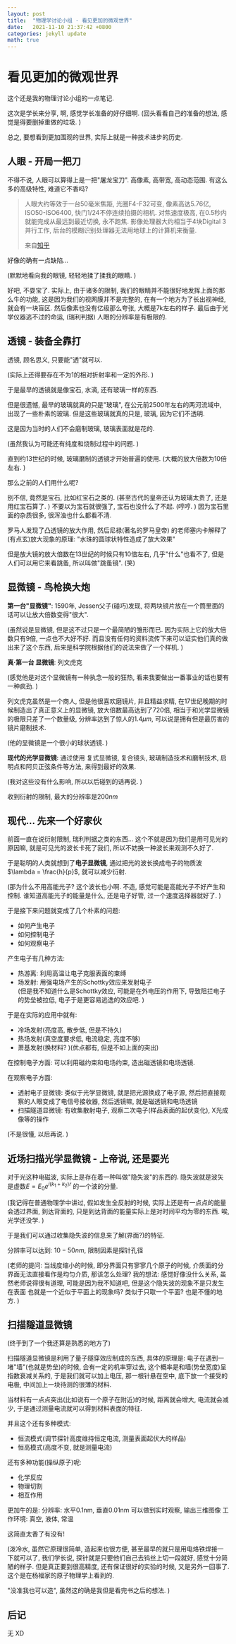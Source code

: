 ```yaml
---
layout: post
title:  "物理学讨论小组 - 看见更加的微观世界"
date:   2021-11-10 21:37:42 +0800
categories: jekyll update
math: true
---
```

# 看见更加的微观世界
这个还是我的物理讨论小组的一点笔记. 

这次是学长来分享, 啊, 感觉学长准备的好仔细啊. 
(回头看看自己的准备的想法, 感觉是得要删掉重做的垃圾. )

总之, 要想看到更加围观的世界, 实际上就是一种技术进步的历史. 

## 人眼 - 开局一把刀
不得不说, 人眼可以算得上是一把"屠龙宝刀". 
高像素, 高带宽, 高动态范围. 有这么多的高级特性, 
难道它不香吗? 

> 人眼大约等效于一台50毫米焦距, 光圈F4-F32可变, 
> 像素高达5.76亿, ISO50-ISO6400, 
> 快门1/24不停连续拍摄的相机. 
> 对焦速度极高, 在0.5秒内就能完成从最远到最近切换, 永不跑焦. 
> 影像处理器大约相当于4块Digital 3并行工作, 
> 后台的模糊识别处理器无法用地球上的计算机来衡量. 
> 
> 来自[知乎](https://www.zhihu.com/question/26187453/answer/32305842)

好像的确有一点缺陷... 

(默默地看向我的眼镜, 轻轻地揉了揉我的眼睛. )

好吧, 不耍宝了. 实际上, 由于诸多的限制, 
我们的眼睛并不能很好地发挥上面的那么牛的功能, 
这是因为我们的视网膜并不是完整的, 
在有一个地方为了长出视神经, 就会有一块盲区. 
然后像素也没有亿级那么夸张, 大概是7k左右的样子. 
最后由于光学仪器逃不过的命运, (瑞利判据) 
人眼的分辨率是有极限的. 

## 透镜 - 装备全靠打
透镜, 顾名思义, 只要能"透"就可以. 

(实际上还得要存在不为$1$的相对折射率和一定的外形. )

于是最早的透镜就是像宝石, 水滴, 还有玻璃一样的东西. 

但是很遗憾, 最早的玻璃就真的只是"玻璃", 
在公元前2500年左右的两河流域中, 出现了一些朴素的玻璃. 
但是这些玻璃就真的只是, 玻璃, 因为它们不透明. 

这是因为当时的人们不会磨制玻璃, 玻璃表面就是花的. 

(虽然我认为可能还有纯度和烧制过程中的问题. )

直到约13世纪的时候, 玻璃磨制的透镜才开始普遍的使用. 
(大概的放大倍数为10倍左右. )

那么之前的人们用什么呢? 

别不信, 竟然是宝石, 比如红宝石之类的. 
(甚至古代的皇帝还认为玻璃太贵了, 还是用红宝石算了. )
不要以为宝石就很强了, 宝石也没什么了不起. (哼哼. )
因为宝石里面的杂质很多, 很浑浊也什么都看不清. 

罗马人发现了凸透镜的放大作用, 然后尼禄(著名的罗马皇帝)
的老师塞内卡解释了(有点玄)放大现象的原理: 
"水珠的圆球状特性造成了放大效果"

但是放大镜的放大倍数在13世纪的时候只有$10$倍左右, 
几乎"什么"也看不了, 但是人们可以用它来看跳蚤, 
所以叫做"跳蚤镜". (笑)

## 显微镜 - 鸟枪换大炮
**第一台"显微镜"**: 1590年, Jessen父子(碰巧)发现, 
将两块镜片放在一个筒里面的话可以让放大倍数变得"很大". 

(虽然说是显微镜, 但是这不过只是一个最简陋的雏形而已. 
因为实际上它的放大倍数只有$9$倍, 一点也不大好不好. 
而且没有任何的资料流传下来可以证实他们真的做出来了这个东西, 
后来是科学院根据他们的说法来做了一个样机. )

**真·第一台 显微镜**: 列文虎克

(感觉他是对这个显微镜有一种执念一般的狂热, 
看来我要做出一番事业的话也要有一种疯劲. )

列文虎克虽然是一个商人, 但是他很喜欢磨镜片, 
并且精益求精, 在17世纪晚期的时候制造出了真正意义上的显微镜, 
放大倍数最高达到了$720$倍, 
相当于和光学显微镜的极限只差了一个数量级, 
分辨率达到了惊人的$1.4\mu m$, 
可以说是拥有但是最厉害的镜片磨制技术. 

(他的显微镜是一个很小的球状透镜. )

**现代的光学显微镜**: 通过使用
复式显微镜, 复合镜头, 玻璃制造技术和磨制技术, 
启明点和阿贝正弦条件等方法, 来得到最好的效果. 

(我对这些没有什么影响, 所以以后碰到的话再说. )

收到衍射的限制, 最大的分辨率是$200 nm$

## 现代... 先来一个好家伙
前面一直在说衍射限制, 瑞利判据之类的东西... 
这个不就是因为我们是用可见光的原因嘛, 
就是可见光的波长卡死了我们, 所以不妨换一种波长来观测不久好了. 

于是聪明的人类就想到了**电子显微镜**, 
通过把光的波长换成电子的物质波$\lambda = \frac{h}{p}$, 
就可以减少衍射. 

(那为什么不用高能光子? 这个波长也小啊. 
不造, 感觉可能是高能光子不好产生和控制. 
谁知道高能光子的能量是什么, 还是电子好管, 
过一个速度选择器就好了. )

于是接下来问题就变成了几个朴素的问题: 
* 如何产生电子
* 如何控制电子
* 如何观察电子
  
产生电子有几种方法: 
* 热游离: 利用高温让电子克服表面的束缚
* 场发射: 用强电场产生的Schottky效应来发射电子  
  (但是我不知道什么是Schottky效应, 
  可能是在外电压的作用下, 导致阻拦电子的势垒被拉低, 
  电子于是更容易逃逸的效应吧. )

于是在实际的应用中就有: 
* 冷场发射(亮度高, 散步低, 但是不持久)
* 热场发射(真空度要求低, 电流稳定, 亮度不够)
* 萧基发射(换材料? )(优点都有, 但是不如上面的突出)

在控制电子方面: 
可以利用磁约束和电场约束, 造出磁透镜和电场透镜. 

在观察电子方面: 
* 透射电子显微镜: 类似于光学显微镜, 就是把光源换成了电子源, 
  然后把直接观察的人眼变成了电信号接收器, 然后透镜嘛, 
  就是磁透镜和电场透镜
* 扫描隧道显微镜: 有收集散射电子, 
  观察二次电子(样品表面的起伏变化), X光成像等的操作

(不是很懂, 以后再说. )

## 近场扫描光学显微镜 - 上帝说, 还是要光
对于光这种电磁波, 实际上是存在着一种叫做"隐失波"的东西的. 
隐失波就是波矢是虚数$E=E_0 e^{i(k_1+k_2)r}$
的一个波的分量. 

(我记得在普通物理学中讲过, 假如发生全反射的时候, 
实际上还是有一点点的能量会透过界面, 到达背面的, 
只是到达背面的能量实际上是对时间平均为零的东西. 
唉, 光学还没学. )

于是我们可以通过收集隐失波的信息来了解(界面?)的特征. 

分辨率可以达到: $10-50nm$, 限制因素是探针孔径

(老师的提问: 当线度缩小的时候, 即分界面只有寥寥几个原子的时候, 
介质面的分界面无法直接看作是均匀介质, 那该怎么处理? 
我的想法: 感觉好像没什么关系, 虽然老师说得很有道理, 
可能是因为我不知道吧, 但是这个隐失波的现象不是只发生在表面
也就是一个近似于平面上的现象吗? 类似于只取一个平面? 
也是不懂的地方. )

## 扫描隧道显微镜
(终于到了一个我还算是熟悉的地方了)

扫描隧道显微镜是利用了量子隧穿效应制成的东西, 
具体的原理是: 电子在遇到一堵"墙"(也就是势垒)的时候, 
会有一定的机率穿过去, 这个概率是和墙(势垒宽度)呈指数衰减关系的,
于是我们就可以加上电压, 那一根针悬在空中, 底下放一个接受的电极,
中间加上一块待测的很薄的材料. 

当材料有一点点突出(比如说有一个原子在附近)的时候, 
距离就会增大, 电流就会减少, 
于是通过测量电流就可以得到材料表面的特征. 

并且这个还有多种模式: 
* 恒流模式(调节探针高度维持恒定电流, 测量表面起伏大的样品)
* 恒高模式(高度不变, 就是测量电流)

还有多种功能(操纵原子)呢: 
* 化学反应
* 物理切割
* 相互作用

更加牛的是: 
分辨率: 水平0.1nm, 垂直0.01nm
可以做到实时观察, 输出三维图像
工作环境: 真空, 液体, 常温

这简直太香了有没有! 

(泼冷水, 虽然它原理很简单, 造起来也很方便, 
甚至最早的就只是用电烙铁焊接一下就可以了, 
我们学长说, 探针就是只要他们自己去钨丝上切一段就好, 
感觉十分简陋的样子. 
但是真正要到很高精度, 还有保证很好的实验的时候, 
又是另外一回事了. 这个是在杨福家的原子物理学上看到的. 

"没准我也可以造", 虽然这的确是我但是看完书之后的想法. )

## 后记
无
XD